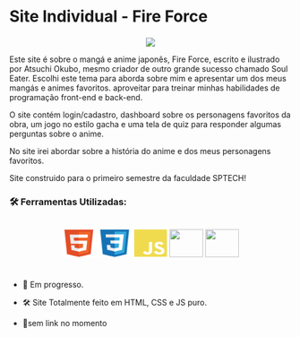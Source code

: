 # Site Individual - Fire Force

<div align="center">
<img align="center" src="https://i.imgur.com/4R0S8xn.png">  
</div>


Este site é sobre o mangá e anime japonês, Fire Force, escrito e ilustrado por Atsuchi Okubo, mesmo criador de outro grande sucesso chamado Soul Eater. Escolhi este tema para aborda sobre mim e apresentar um dos meus mangás e animes favoritos. aproveitar para treinar minhas habilidades de programação front-end e back-end.

O site contém login/cadastro, dashboard sobre os personagens favoritos da obra, um jogo no estilo gacha e uma tela de quiz para responder algumas perguntas sobre o anime.

No site irei abordar sobre a história do anime e dos meus personagens favoritos.

Site construido para o primeiro semestre da faculdade SPTECH!

### 🛠 Ferramentas Utilizadas:
<br>

<div align="center">
   <img align="center" height="50" width="60" src="https://raw.githubusercontent.com/devicons/devicon/master/icons/html5/html5-original.svg">
   <img align="center" height="50" width="60" src="https://raw.githubusercontent.com/devicons/devicon/master/icons/css3/css3-original.svg">
   <img align="center" height="50" width="60" src="https://raw.githubusercontent.com/devicons/devicon/master/icons/javascript/javascript-plain.svg">
   <img align="center" height="50" width="60" src="https://cdn.jsdelivr.net/gh/devicons/devicon/icons/nodejs/nodejs-original.svg" />
   <img align="center" height="50" width="60" src="https://cdn.jsdelivr.net/gh/devicons/devicon/icons/mysql/mysql-original.svg">
</div>

#

- 📌 Em progresso.


- 🛠 Site Totalmente feito em HTML, CSS e JS puro.



- 🔗sem link no momento
